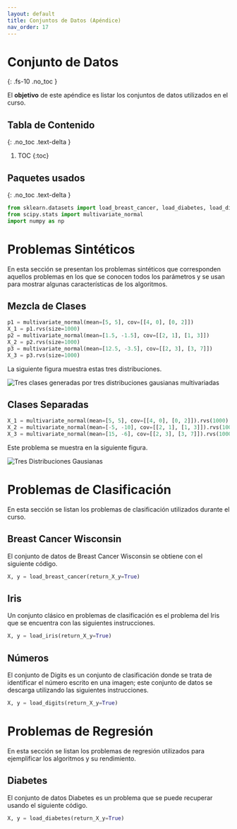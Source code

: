 ```yaml
---
layout: default
title: Conjuntos de Datos (Apéndice)
nav_order: 17
---
```


# Conjunto de Datos
{: .fs-10 .no_toc }

El **objetivo** de este apéndice es listar los conjuntos de datos utilizados en el curso.  

## Tabla de Contenido
{: .no_toc .text-delta }

1. TOC
{:toc}

## Paquetes usados
{: .no_toc .text-delta }
```python
from sklearn.datasets import load_breast_cancer, load_diabetes, load_digits
from scipy.stats import multivariate_normal
import numpy as np
```

# Problemas Sintéticos

En esta sección se presentan los problemas sintéticos que corresponden
aquellos problemas en los que se conocen todos los parámetros y 
se usan para mostrar algunas características de los algoritmos.

## Mezcla de Clases

```python
p1 = multivariate_normal(mean=[5, 5], cov=[[4, 0], [0, 2]])
X_1 = p1.rvs(size=1000)
p2 = multivariate_normal(mean=[1.5, -1.5], cov=[[2, 1], [1, 3]])
X_2 = p2.rvs(size=1000)
p3 = multivariate_normal(mean=[12.5, -3.5], cov=[[2, 3], [3, 7]])
X_3 = p3.rvs(size=1000)
```

La siguiente figura muestra estas tres distribuciones. 

![Tres clases generadas por tres distribuciones gausianas multivariadas](/AprendizajeComputacional/assets/images/gaussian_3classes.png)

## Clases Separadas

```python
X_1 = multivariate_normal(mean=[5, 5], cov=[[4, 0], [0, 2]]).rvs(1000)
X_2 = multivariate_normal(mean=[-5, -10], cov=[[2, 1], [1, 3]]).rvs(1000)
X_3 = multivariate_normal(mean=[15, -6], cov=[[2, 3], [3, 7]]).rvs(1000)
```

Este problema se muestra en la siguiente figura. 

![Tres Distribuciones Gausianas](/AprendizajeComputacional/assets/images/clases3-arboles.png)

# Problemas de Clasificación

En esta sección se listan los problemas de clasificación utilizados durante 
el curso. 
## Breast Cancer Wisconsin

El conjunto de datos de Breast Cancer Wisconsin se obtiene con 
el siguiente código. 

```python
X, y = load_breast_cancer(return_X_y=True)
```

## Iris

Un conjunto clásico en problemas de clasificación es el problema del 
Iris que se encuentra con las siguientes instrucciones.

```python
X, y = load_iris(return_X_y=True)
```

## Números

El conjunto de Digits es un conjunto de clasificación donde 
se trata de identificar el número escrito en una imagen; este conjunto
de datos se descarga utilizando las siguientes instrucciones. 

```python
X, y = load_digits(return_X_y=True)
```

# Problemas de Regresión

En esta sección se listan los problemas de regresión utilizados para
ejemplificar los algoritmos y su rendimiento. 

## Diabetes

El conjunto de datos Diabetes es un problema que se puede
recuperar usando el siguiente código. 

```python
X, y = load_diabetes(return_X_y=True)
```